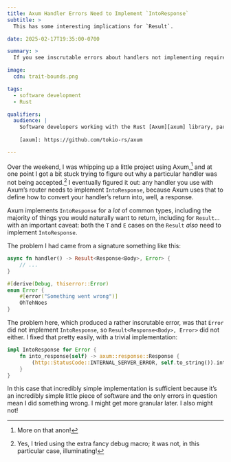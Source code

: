 ```yaml
---
title: Axum Handler Errors Need to Implement `IntoResponse`
subtitle: >
  This has some interesting implications for `Result`.

date: 2025-02-17T19:35:00-0700

summary: >
  If you see inscrutable errors about handlers not implementing required traits, check that their return types implement `IntoResponse`!

image:
  cdn: trait-bounds.png

tags:
  - software development
  - Rust

qualifiers:
  audience: |
    Software developers working with the Rust [Axum][axum] library, particularly if you’re seeing an inscrutable message about your handler function not implementing one of the Axum route handler traits.
    
    [axum]: https://github.com/tokio-rs/axum

---
```


Over the weekend, I was whipping up a little project using Axum,[^anon] and at one point I got a bit stuck trying to figure out why a particular handler was not being accepted.[^macro] I eventually figured it out: any handler you use with Axum’s router needs to implement `IntoResponse`, because Axum uses that to define how to convert your handler’s return into, well, a response.

Axum implements `IntoResponse` for a *lot* of common types, including the majority of things you would naturally want to return, including for `Result`… with an important caveat: both the `T` and `E` cases on the `Result` *also* need to implement `IntoResponse`.

The problem I had came from a signature something like this:

```rust
async fn handler() -> Result<Response<Body>, Error> {
    // ...
}

#[derive(Debug, thiserror::Error)
enum Error {
    #[error("Something went wrong")]
    OhTehNoes
}
```

The problem here, which produced a rather inscrutable error, was that `Error` did not implement `IntoResponse`, so `Result<Response<Body>, Error>` did not either. I fixed that pretty easily, with a trivial implementation:

```rust
impl IntoResponse for Error {
    fn into_response(self) -> axum::response::Response {
        (http::StatusCode::INTERNAL_SERVER_ERROR, self.to_string()).into_response()
    }
}
```

In this case that incredibly simple implementation is sufficient because it’s an incredibly simple little piece of software and the only errors in question mean I did something wrong. I might get more granular later. I also might not!


[^anon]: More on that anon!

[^macro]: Yes, I tried using the extra fancy debug macro; it was not, in this particular case, illuminating!
